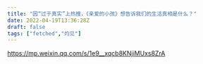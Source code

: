 ```yaml
---
title: "因“过于真实”上热搜，《亲爱的小孩》想告诉我们的生活真相是什么？"
date: 2022-04-19T13:36:28Z
draft: false
tags: ["fetched","灼见"]
---
```


https://mp.weixin.qq.com/s/1e9__xqcb8KNjiMUxs8ZrA

